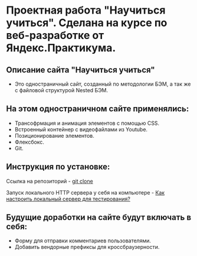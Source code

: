 # Проектная работа "Научиться учиться". Сделана на курсе по веб-разработке от Яндекс.Практикума.

## Описание сайта "Научиться учиться"

* Это одностраничный сайт, созданный по методологии БЭМ, а так же с файловой структурой Nested БЭМ.

## На этом одностраничном сайте применялись: 
  
* Трансофрмация и анимация элементов с помощью CSS.
* Встроенный контейнер с видеофайлами из Youtube.
* Позиционирование элементов.
* Флексбокс.
* Git.

## Инструкция по установке:


Ссылка на репозиторий - [git clone](https://github.com/AlinaOnly/how-to-learn.git)


Запуск локального HTTP сервера у себя на компьютере - [Как настроить локальный сервер для тестирования?](https://developer.mozilla.org/ru/docs/Learn/Common_questions/set_up_a_local_testing_server)

## Будущие доработки на сайте будут включать в себя:

* Форму для отправки комментариев пользователями.
* Добавить вендорные префиксы для кроссбраузерности.

